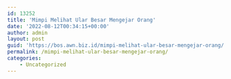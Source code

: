 ```yaml
---
id: 13252
title: 'Mimpi Melihat Ular Besar Mengejar Orang'
date: '2022-08-12T00:34:15+00:00'
author: admin
layout: post
guid: 'https://bos.awn.biz.id/mimpi-melihat-ular-besar-mengejar-orang/'
permalink: /mimpi-melihat-ular-besar-mengejar-orang/
categories:
    - Uncategorized
---
```


